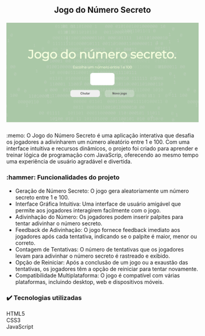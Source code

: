 <h2 align="center"> 
Jogo do Número Secreto

<p align="center">
  <img src="./img/preview.png" alt="Preview do Jogo do Número Secreto">
</p>
  </h2>

<p>
  :memo: O Jogo do Número Secreto é uma aplicação interativa que desafia os jogadores a adivinharem um número aleatório entre 1 e 100. Com uma interface intuitiva e recursos dinâmicos, o projeto foi criado para aprender e treinar lógica de programação com JavaScrip, oferecendo ao mesmo tempo uma experiência de usuário agradável e divertida.
</p>

<h3>
  :hammer: Funcionalidades do projeto
</h3>

- Geração de Número Secreto: O jogo gera aleatoriamente um número secreto entre 1 e 100.
- Interface Gráfica Intuitiva: Uma interface de usuário amigável que permite aos jogadores interagirem facilmente com o jogo.
- Adivinhação do Número: Os jogadores podem inserir palpites para tentar adivinhar o número secreto.
- Feedback de Adivinhação: O jogo fornece feedback imediato aos jogadores após cada tentativa, indicando se o palpite é maior, menor ou correto.
- Contagem de Tentativas: O número de tentativas que os jogadores levam para adivinhar o número secreto é rastreado e exibido.
- Opção de Reiniciar: Após a conclusão de um jogo ou a exaustão das tentativas, os jogadores têm a opção de reiniciar para tentar novamente.
- Compatibilidade Multiplataforma: O jogo é compatível com várias plataformas, incluindo desktop, web e dispositivos móveis.

<h3>
✔️ Tecnologias utilizadas
</h3>
HTML5
<br>
CSS3
<br>
JavaScript
